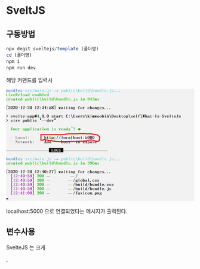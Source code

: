# SveltJS

## 구동방법

```javascript
npx degit sveltejs/template (폴더명)
cd (폴더명)
npm i
npm run dev
```

해당 커맨드를 입력시

<img src="./gitImages/Install.png"/>

localhost:5000 으로 연결되었다는 메시지가 출력된다.

## 변수사용

SvelteJS 는 크게 <main> , <script> , <style> 로 나뉘는데

<img src="./gitImages/Variable.png">

변수를 해당 부분처럼 사용할 수 있다.

태그의 속상 값 으로도 변수를 사용할 수 있는데

<img src="./gitImages/AttrVariable.png">

src 에 들어갈 값은 public 폴더를 기준으로 상대경로를 적어주어야 한다.

## 스타일링

<img src="./gitImages/Style.png">

스타일은 매우 간단하게 기존에 CSS 작업을 <style> 태그 안에서 해주면 정상 적용된다.

## 컴포넌트 분리

<img src="./gitImages/Other_Component.png">

이렇게 다른 컴포넌트를 src 에 위치시켜주고

<img src="./gitImages/Import.png"/>

이렇게 Import 해와서 재사용이 가능하다.

별도의 export 작업은 해주지않아도 된다.

## HTML 변수

<img src="./gitImages/JustStr.png">

만약 HTML 태그를 변수에 넣고 삽입하고싶다면 어떻게 해야할까?

위와같은 방법으로 하면 결과는

<img src="./gitImages/JustStr_result.png">

위와같이 된다 .그저 문자열로 인식하는 것 이다.

하지만

<img src="./gitImages/UsingHTML.png">

위와 같이

{@html (변수명)}

으로 삽입한다면

<img src="./gitImages/UsingHTML_result.png">

위와 같은 결과가 출력되는 것을 알 수 있다.
